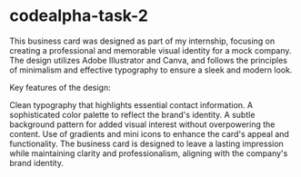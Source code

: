 # codealpha-task-2
This business card was designed as part of my internship, focusing on creating a professional and memorable visual identity for a mock company. The design utilizes Adobe Illustrator and Canva, and follows the principles of minimalism and effective typography to ensure a sleek and modern look.

Key features of the design:

Clean typography that highlights essential contact information.
A sophisticated color palette to reflect the brand's identity.
A subtle background pattern for added visual interest without overpowering the content.
Use of gradients and mini icons to enhance the card's appeal and functionality.
The business card is designed to leave a lasting impression while maintaining clarity and professionalism, aligning with the company's brand identity.
